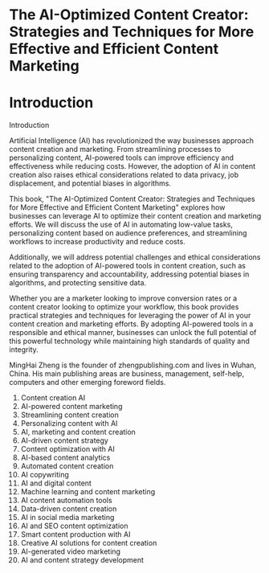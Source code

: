 # The AI-Optimized Content Creator: Strategies and Techniques for More Effective and Efficient Content Marketing

# Introduction

Introduction

Artificial Intelligence (AI) has revolutionized the way businesses approach content creation and marketing. From streamlining processes to personalizing content, AI-powered tools can improve efficiency and effectiveness while reducing costs. However, the adoption of AI in content creation also raises ethical considerations related to data privacy, job displacement, and potential biases in algorithms.

This book, "The AI-Optimized Content Creator: Strategies and Techniques for More Effective and Efficient Content Marketing" explores how businesses can leverage AI to optimize their content creation and marketing efforts. We will discuss the use of AI in automating low-value tasks, personalizing content based on audience preferences, and streamlining workflows to increase productivity and reduce costs.

Additionally, we will address potential challenges and ethical considerations related to the adoption of AI-powered tools in content creation, such as ensuring transparency and accountability, addressing potential biases in algorithms, and protecting sensitive data.

Whether you are a marketer looking to improve conversion rates or a content creator looking to optimize your workflow, this book provides practical strategies and techniques for leveraging the power of AI in your content creation and marketing efforts. By adopting AI-powered tools in a responsible and ethical manner, businesses can unlock the full potential of this powerful technology while maintaining high standards of quality and integrity.




MingHai Zheng is the founder of zhengpublishing.com and lives in Wuhan, China. His main publishing areas are business, management, self-help, computers and other emerging foreword fields.



1. Content creation AI
2. AI-powered content marketing
3. Streamlining content creation
4. Personalizing content with AI
5. AI, marketing and content creation
6. AI-driven content strategy
7. Content optimization with AI
8. AI-based content analytics
9. Automated content creation
10. AI copywriting
11. AI and digital content
12. Machine learning and content marketing
13. AI content automation tools
14. Data-driven content creation
15. AI in social media marketing
16. AI and SEO content optimization
17. Smart content production with AI
18. Creative AI solutions for content creation
19. AI-generated video marketing
20. AI and content strategy development

